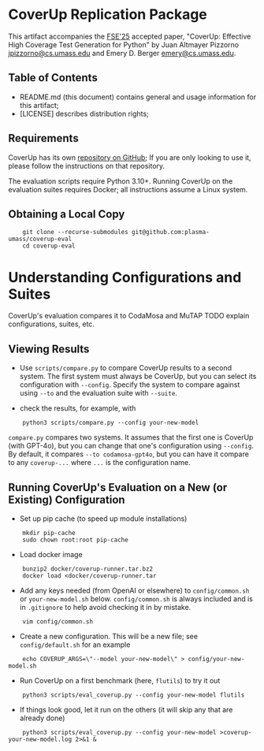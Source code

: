 # CoverUp Replication Package
This artifact accompanies the [FSE'25](https://conf.researchr.org/home/fse-2025) accepted paper,
"CoverUp: Effective High Coverage Test Generation for Python"
by Juan Altmayer Pizzorno <jpizzorno@cs.umass.edu> and Emery D. Berger <emery@cs.umass.edu>.

## Table of Contents
- README.md (this document) contains general and usage information for this artifact;
- [LICENSE] describes distribution rights;

## Requirements
CoverUp has its own [repository on GitHub](https://github.com/plasma-umass/coverup);
If you are only looking to use it, please follow the instructions on that repository.

The evaluation scripts require Python 3.10+.
Running CoverUp on the evaluation suites requires Docker; all instructions assume a Linux system.

## Obtaining a Local Copy
```
    git clone --recurse-submodules git@github.com:plasma-umass/coverup-eval
    cd coverup-eval
```

# Understanding Configurations and Suites
CoverUp's evaluation compares it to CodaMosa and MuTAP
TODO explain configurations, suites, etc.

## Viewing Results
- Use `scripts/compare.py` to compare CoverUp results to a second system.
The first system must always be CoverUp, but you can select its configuration with `--config`.
Specify the system to compare against using `--to` and the evaluation suite with `--suite`.

- check the results, for example, with
```
    python3 scripts/compare.py --config your-new-model
```

`compare.py` compares two systems.
It assumes that the first one is CoverUp (with GPT-4o),
but you can change that one's configuration using `--config`.
By default, it compares `--to codamosa-gpt4o`,
but you can have it compare to any `coverup-...` where `...` is the configuration name.

## Running CoverUp's Evaluation on a New (or Existing) Configuration
- Set up pip cache (to speed up module installations)
```
    mkdir pip-cache
    sudo chown root:root pip-cache
```

- Load docker image
```
    bunzip2 docker/coverup-runner.tar.bz2
    docker load <docker/coverup-runner.tar
```

- Add any keys needed (from OpenAI or elsewhere) to `config/common.sh` or `your-new-model.sh` below. `config/common.sh` is always included and is in `.gitignore` to help avoid checking it in by mistake.
```
    vim config/common.sh
```

- Create a new configuration. This will be a new file; see `config/default.sh` for an example
```
    echo COVERUP_ARGS=\"--model your-new-model\" > config/your-new-model.sh
```

- Run CoverUp on a first benchmark (here, `flutils`) to try it out
```
    python3 scripts/eval_coverup.py --config your-new-model flutils
```

- If things look good, let it run on the others (it will skip any that are already done)
```
    python3 scripts/eval_coverup.py --config your-new-model >coverup-your-new-model.log 2>&1 &
```
